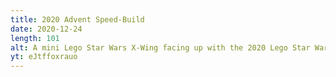 ```yaml
---
title: 2020 Advent Speed-Build
date: 2020-12-24
length: 101
alt: A mini Lego Star Wars X-Wing facing up with the 2020 Lego Star Wars Advent Calender in the background.
yt: eJtffoxrauo
---
```

